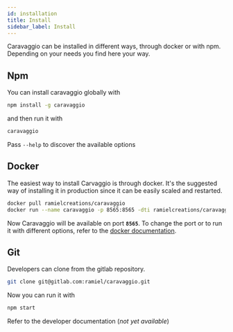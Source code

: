 ```yaml
---
id: installation
title: Install
sidebar_label: Install
---
```


Caravaggio can be installed in different ways, through docker or with npm. Depending on your needs you find here your way.

## Npm

You can install caravaggio globally with

```bash
npm install -g caravaggio
```

and then run it with

```bash
caravaggio
```

Pass `--help` to discover the available options

## Docker

The easiest way to install Carvaggio is through docker. It's the suggested way of installing it in production since it can be easily scaled and restarted.

```bash
docker pull ramielcreations/caravaggio
docker run --name caravaggio -p 8565:8565 -dti ramielcreations/caravaggio:latest
```

Now Caravaggio will be available on port **`8565`**. To change the port or to run it with different options, refer to the [docker documentation](https://store.docker.com/community/images/ramielcreations/caravaggio).
## Git

Developers can clone from the gitlab repository.

```bash
git clone git@gitlab.com:ramiel/caravaggio.git
```

Now you can run it with

```bash
npm start
```

Refer to the developer documentation (_not yet available_)